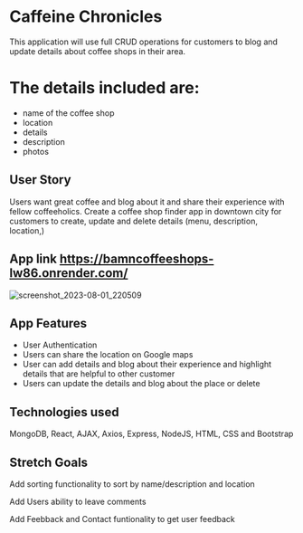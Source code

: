 #  Caffeine  Chronicles 
This application will use full CRUD operations for customers to blog and update details about coffee shops in their area. 


# The details included are:
- name of the coffee shop
- location
- details
- description
- photos


## User Story

Users want great coffee and blog about it and share their experience with fellow coffeeholics. Create a coffee shop finder app in downtown city for customers to create, update and delete details (menu, description, location,) 

## App link     https://bamncoffeeshops-lw86.onrender.com/

![screenshot_2023-08-01_220509](https://github.com/vogat/hiking/assets/132204123/6ce6ad42-660f-41b0-ab5d-d718c27d48dd)

## App Features

- User Authentication 
- Users can share the location on Google maps
- User can add details and blog about their experience and highlight details that are helpful to other customer
- Users can update the details and blog about the place or delete


## Technologies used
MongoDB, React, AJAX, Axios, Express, NodeJS, HTML, CSS and Bootstrap

## Stretch Goals

Add sorting functionality to sort by name/description and location

Add Users ability to leave comments 

Add Feebback and Contact funtionality to get user feedback

 


